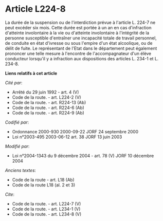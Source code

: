 # Article L224-8

La durée de la suspension ou de l'interdiction prévue à l'article L. 224-7 ne peut excéder six mois. Cette durée est portée à
un an en cas d'infraction d'atteinte involontaire à la vie ou d'atteinte involontaire à l'intégrité de la personne
susceptible d'entraîner une incapacité totale de travail personnel, de conduite en état d'ivresse ou sous l'empire d'un état
alcoolique, ou de délit de fuite. Le représentant de l'Etat dans le département peut également prononcer une telle mesure à
l'encontre de l'accompagnateur d'un élève conducteur lorsqu'il y a infraction aux dispositions des articles L. 234-1 et L.
234-8.

**Liens relatifs à cet article**

_Cité par_:

  - Arrêté du 29 juin 1992 - art. 4 (V)
  - Code de la route. - art. L224-2 (V)
  - Code de la route. - art. R224-13 (Ab)
  - Code de la route. - art. R224-6 (Ab)
  - Code de la route. - art. R224-9 (Ab)

_Codifié par_:

  - Ordonnance 2000-930 2000-09-22 JORF 24 septembre 2000
  - Loi n°2003-495 2003-06-12 art. 38 JORF 13 juin 2003

_Modifié par_:

  - Loi n°2004-1343 du 9 décembre 2004 - art. 78 (V) JORF 10 décembre 2004

_Anciens textes_:

  - Code de la route - art. L18 (Ab)
  - Code de la route L18 (al. 2 et 3)

_Cite_:

  - Code de la route. - art. L224-7 (V)
  - Code de la route. - art. L234-1 (V)
  - Code de la route. - art. L234-8 (V)

